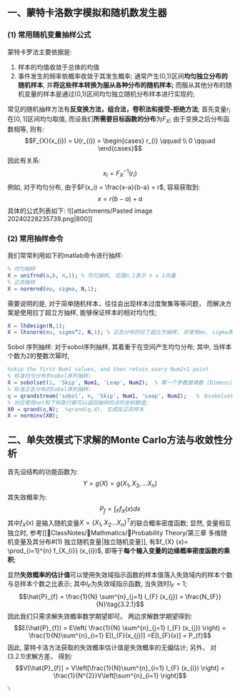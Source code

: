 ## 一、蒙特卡洛数字模拟和随机数发生器
### (1) 常用随机变量抽样公式
蒙特卡罗法主要依据是:
1. 样本的均值收敛于总体的均值
2. 事件发生的频率依概率收敛于其发生概率;
通常产生(0,1)区间**均匀独立分布的随机样本**, 并**将这些样本转换为服从各种分布的随机样本;** 而服从其他分布的随机变量的样本是通过(0,1)区间均匀独立随机分布样本进行实现的; 

常见的随机抽样方法有**反变换方法，组合法，卷积法和接受-拒绝方法**; 首先变量$r_i$在$[0,1]$区间均匀取值, 而设我们**所需要目标函数的分布**为$F_{X}$; 由于变换之后分布函数相等, 则有:
$$F_{X}(x_{i}) = U(r_{i}) = \begin{cases}
r_{i} \qquad  \\
0 \qquad 
\end{cases}$$
因此有关系:
$$x_{i} = F_{X}^{-1}(r_{i})$$
例如, 对于均匀分布, 由于$F(x_i) = \frac{x-a}{b-a} = r$, 容易获取到:
$$x = r (b-a) + a$$
具体的公式列表如下:
![[attachments/Pasted image 20240228235739.png|800]]
### (2) 常用抽样命令
我们常常利用如下的matlab命令进行抽样: 
```erlang
% 均匀抽样
X = unifrnd(a,b, n,1); % 均匀抽样, 后面n,1表示 n x 1向量
% 正态抽样 
X = normrnd(mu, sigma, N,1); 
```

需要说明的是, 对于简单随机样本，往往会出现样本过度聚集等等问题， 而解决方案是使用拉丁超立方抽样, 能够保证样本的相对均匀性; 
```erlang title:标准均匀分布和正态分布的拉丁超立方抽样
X = lhdesign(N,1);
X = lhsnorm(mu, sigma^2, N,1); % 正态分布的拉丁超立方抽样, 并使用mu, sigma表示均值和方差
```

Sobol 序列抽样: 对于sobol序列抽样, 其着重于在空间产生均匀分布; 其中, 当样本个数为2的整数次幂时, 
```erlang
%skip the first Num1 values, and then retain every Num2+1 point
% 标准均匀分布的sobol序列抽样:
X = sobolset(1, 'Skip', Num1, 'Leap', Num2);  % 第一个参数是维数 (Dimension )
% 标准正态分布的Sobol序列抽样:
q = qrandstream('sobol', n, 'Skip', Num1, 'Leap', Num2);   % 与sobolset效果想通
% 对应使用net和下标取行都可以返回抽样的点的坐标数值; 
X0 = qrand(q,N);  %qrand(q,4), 生成反正态样本
X = norminv(X0); 
```

## 二、单失效模式下求解的Monte Carlo方法与收敛性分析
首先设结构的功能函数为: 
$$Y = g(X) = g(X_{1}, X_{2}, \dots X_{n})$$
其失效概率为: 
$$P_{f} = \int_{F} f_{X}(x) dx$$
其中$f_{X}(x)$ 是输入随机变量$X = \left\{ X_1, X_2\dots X_n \right\}^T$的联合概率密度函数; 显然, 变量相互独立时, 参考[[📘ClassNotes/📐Mathmatics/🎣Probability Theory/第三章 多维随机变量及其分布#(1) 独立随机变量|独立随机变量]], 有$f_{X} (x)= \prod_{i=1}^{n} f_{X_{i}} (x_{i})$, 即等于**每个输入变量的边缘概率密度函数的乘积**; 

显然**失效概率的估计值**可以使用失效域指示函数的样本值落入失效域内的样本个数与总样本个数之比表示; 其中$I_{F}$为失效域指示函数, 当失效时$I_F = 1$;
$$\hat{P}_{f} = \frac{1}{N} \sum^{n}_{j=1} I_{F} (x_{j}) = \frac{N_{F}}{N}\tag{3.2.1}$$
因此我们只需求解失效概率数学期望即可。 两边求解数学期望得到: 
$$E(\hat{P}_{f}) = E\left( \frac{1}{N} \sum^{n}_{j=1} I_{F} (x_{j}) \right) = \frac{1}{N}\sum^{n}_{i=1} E[I_{F}(x_{j})] =E[I_{F}(x)]  = P_{f}$$
因此, 蒙特卡洛方法获取的失效概率估计值是失效概率的无偏估计; 另外， 对(3.2.1)求解方差， 得到:
$$V[\hat{P}_{f}] = V\left[\frac{1}{N}\sum^{n}_{i=1} I_{F} (x_{i}) \right] = \frac{1}{N^{2}}V\left[\sum^{n}_{i=1}  \right]$$
```erlang
% 
```

